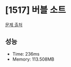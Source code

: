 # [1517] 버블 소트

[문제 출처](https://www.acmicpc.net/problem/1517)

## 성능

- Time: 236ms
- Memory: 113.508MB